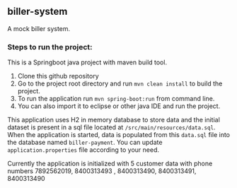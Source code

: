 ## biller-system
A mock biller system.

### Steps to run the project:
This is a Springboot java project with maven build tool. 
1. Clone this github repository
2. Go to the project root directory and run `mvn clean install` to  build the project.
3. To run the application run `mvn spring-boot:run` from command line.
4. You can also import it to eclipse or other java IDE and run the project.

This application uses H2 in memory database to store data and the initial dataset is present in a sql file located at `/src/main/resources/data.sql`. When the application is started, data is populated from this `data.sql` file into the database named `biller-payment`. You can update `application.properties` file according to your need.

Currently the application is initialized with 5 customer data with phone numbers 7892562019, 8400313493 , 8400313490, 8400313491, 8400313490

